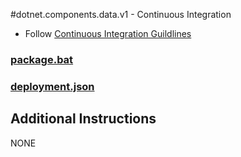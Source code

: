 #dotnet.components.data.v1 - Continuous Integration

* Follow [Continuous Integration Guildlines](https://github.rackspace.com/automation/guidelines/blob/master/continuous-integration.md)

### [package.bat](package.bat)
### [deployment.json](deployment.json)

## Additional Instructions
NONE
